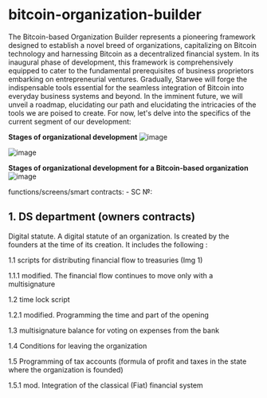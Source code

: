 # bitcoin-organization-builder
The Bitcoin-based Organization Builder represents a pioneering framework designed to establish a novel breed of organizations, capitalizing on Bitcoin technology and harnessing Bitcoin as a decentralized financial system.
In its inaugural phase of development, this framework is comprehensively equipped to cater to the fundamental prerequisites of business proprietors embarking on entrepreneurial ventures.
Gradually, Starwee will forge the indispensable tools essential for the seamless integration of Bitcoin into everyday business systems and beyond. In the imminent future, we will unveil a roadmap, elucidating our path and elucidating the intricacies of the tools we are poised to create.
For now, let's delve into the specifics of the current segment of our development:


**Stages of organizational development**
![image](https://github.com/tetakta/tetakta/blob/45fd21fe5d4d2be3839eaefadbe1f09b00ad1fc5/img/Classic%20organization.png)



![image](https://github.com/tetakta/tetakta/blob/90f1a13d77e2f96b5876515c11692ed8c473f947/img/bitcoin%20power.png)

**Stages of organizational development for a Bitcoin-based organization** 
![image](https://github.com/tetakta/tetakta/blob/45fd21fe5d4d2be3839eaefadbe1f09b00ad1fc5/img/Bitcoin%20based%20organization.png)




functions/screens/smart contracts:  - SC №:

## 1.  DS department (owners contracts)

Digital statute. A digital statute of an organization.
Is created by the founders at the time of its creation.
It includes the following :

1.1 scripts for distributing financial flow to treasuries (Img 1)
 
 1.1.1  modified. The financial flow continues to move only with a multisignature

1.2 time lock script

 1.2.1  modified. Programming the time and part of the opening
      
1.3  multisignature balance for voting on expenses from the bank
   
1.4 Conditions for leaving the organization
   
1.5 Programming of tax accounts (formula of profit and taxes in the state where      the organization is founded)
 
 1.5.1 mod. Integration of the classical (Fiat) financial system



